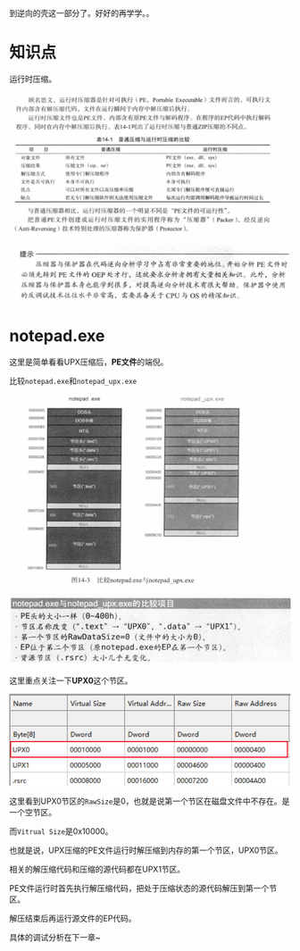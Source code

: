到逆向的壳这一部分了。好好的再学学。。



# 知识点

运行时压缩。

![image-20240818003126995](./运行时压缩/images/image-20240818003126995.png)

![image-20240818003337149](./运行时压缩/images/image-20240818003337149.png)





# notepad.exe

这里是简单看看UPX压缩后，**PE文件**的端倪。



比较`notepad.exe`和`notepad_upx.exe`

![image-20240818003702243](./运行时压缩/images/image-20240818003702243.png)

![image-20240818003750878](./运行时压缩/images/image-20240818003750878.png)



这里重点关注一下**UPX0**这个节区。

![image-20240818004028230](./运行时压缩/images/image-20240818004028230.png)



这里看到UPX0节区的`RawSize`是0，也就是说第一个节区在磁盘文件中不存在。是一个空节区。

而`Vitrual Size`是0x10000。

也就是说，UPX压缩的PE文件运行时解压缩到内存的第一个节区，UPX0节区。

相关的解压缩代码和压缩的源代码都在UPX1节区。

PE文件运行时首先执行解压缩代码，把处于压缩状态的源代码解压到第一个节区。

解压结束后再运行源文件的EP代码。



具体的调试分析在下一章~